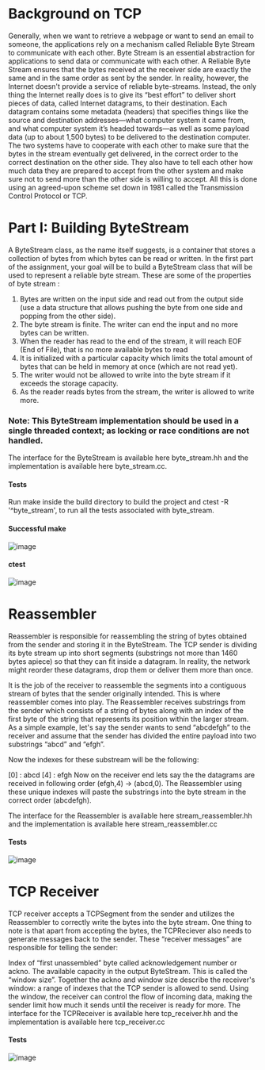 # Background on TCP
Generally, when we want to retrieve a webpage or want to send an email to someone, the applications rely on a mechanism called Reliable Byte Stream to communicate with each
other. Byte Stream is an essential abstraction for applications to send data or communicate with each other. A Reliable Byte Stream ensures that the bytes received at the receiver side are exactly
the same and in the same order as sent by the sender. In reality, however, the Internet doesn't provide a service of reliable byte-streams. Instead, the only thing the Internet really does is to give its “best effort” to deliver short pieces of
data, called Internet datagrams, to their destination. Each datagram contains some metadata (headers) that specifies things like the source and destination addresses—what computer system it came from, and what computer system it’s headed towards—as well as some payload
data (up to about 1,500 bytes) to be delivered to the destination computer.
The two systems have to cooperate with each other to make sure that the bytes in the stream
eventually get delivered, in the correct order to the correct destination on the other side. They
also have to tell each other how much data they are prepared to accept from the other system
and make sure not to send more than the other side is willing to accept. All this is done using
an agreed-upon scheme set down in 1981 called the Transmission Control Protocol or TCP.
# Part I: Building ByteStream
A ByteStream class, as the name itself suggests, is a container that stores a collection
of bytes from which bytes can be read or written. In the first part of the assignment, your goal
will be to build a ByteStream class that will be used to represent a reliable byte stream.
These are some of the properties of byte stream :
1. Bytes are written on the input side and read out from the output side (use a data
structure that allows pushing the byte from one side and popping from the other side).
2. The byte stream is finite. The writer can end the input and no more bytes can be written.
3. When the reader has read to the end of the stream, it will reach EOF (End of File), that
is no more available bytes to read
4. It is initialized with a particular capacity which limits the total amount of bytes that can be held in memory at once (which are not read yet).
5. The writer would not be allowed to write into the byte stream if it exceeds the storage
capacity.
6. As the reader reads bytes from the stream, the writer is allowed to write more.
### Note: This ByteStream implementation should be used in a single threaded context; as locking or race conditions are not handled.
The interface for the ByteStream is available here byte_stream.hh and the implementation is available here byte_stream.cc.
#### Tests
Run make inside the build directory to build the project and ctest -R '^byte_stream', to run all the tests associated with byte_stream.
#### Successful make
![image](https://github.com/2021514/TCP-Receiver/assets/107923239/d41cc11c-492d-40a0-b918-25c19a978c7d)
#### ctest
![image](https://github.com/2021514/TCP-Receiver/assets/107923239/5e50d67a-a7aa-4499-bd6d-85a0e78b9ecc)
# Reassembler
Reassembler is responsible for reassembling the string of bytes obtained from the sender and storing it in the ByteStream. The TCP sender is dividing its byte stream up into short segments (substrings not more than 1460 bytes apiece) so that they can fit inside a datagram. In reality, the network might reorder these datagrams, drop them or deliver them more than once.

It is the job of the receiver to reassemble the segments into a contiguous stream of bytes that the sender originally intended. This is where reassembler comes into play. The Reassembler receives substrings from the sender which consists of a string of bytes along with an index of the first byte of the string that represents its position within the larger stream. As a simple example, let's say the sender wants to send “abcdefgh” to the receiver and assume that the sender has divided the entire payload into two substrings “abcd” and “efgh”.

Now the indexes for these substream will be the following:

[0] : abcd
[4] : efgh
Now on the receiver end lets say the the datagrams are received in following order (efgh,4) -> (abcd,0). The Reassembler using these unique indexes will paste the substrings into the byte stream in the correct order (abcdefgh).

The interface for the Reassembler is available here stream_reassembler.hh and the implementation is available here stream_reassembler.cc
#### Tests
![image](https://github.com/2021514/TCP-Receiver/assets/107923239/412bfd00-599a-4c16-a503-bac27f409076)
# TCP Receiver
TCP receiver accepts a TCPSegment from the sender and utilizes the Reassembler to correctly write the bytes into the byte stream. One thing to note is that apart from accepting the bytes, the TCPReciever also needs to generate messages back to the sender. These “receiver messages” are responsible for telling the sender:

Index of “first unassembled” byte called acknowledgement number or ackno.
The available capacity in the output ByteStream. This is called the “window size”. Together the ackno and window size describe the receiver's window: a range of indexes that the TCP sender is allowed to send. Using the window, the receiver can control the flow of incoming data, making the sender limit how much it sends until the receiver is ready for more.
The interface for the TCPReceiver is available here tcp_receiver.hh and the implementation is available here tcp_receiver.cc
#### Tests
![image](https://github.com/2021514/TCP-Receiver/assets/107923239/0b8ab6e2-c1da-4373-8bff-c383b45584fd)
